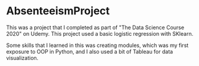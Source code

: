 # AbsenteeismProject

This was a project that I completed as part of "The Data Science Course 2020" on Udemy. This project used a basic logistic regression with SKlearn.

Some skills that I learned in this was creating modules, which was my first exposure to OOP in Python, and I also used a bit of Tableau for data visualization.

